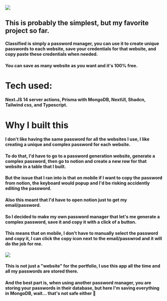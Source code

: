 ![](https://res.cloudinary.com/dqkyatgoy/image/upload/v1703796721/Frame_26_lhjz9e.png)

## This is probably the simplest, but my favorite project so far.

#### Classified is simply a password manager, you can use it to create unique passwords to each website, save your credentials for that website, and copy paste these credentials when needed.

#### You can save as many website as you want and it's 100% free.

# Tech used:

#### Next.JS 14 server actions, Prisma with MongoDB, NextUI, Shadcn, Tailwind css, and Typescript.

# Why I built this

#### I don't like having the same password for all the websites I use, I like creating a unique and complex password for each website.

#### To do that, I'd have to go to a password generation website, generate a complex password, then go to notion and create a new row for that website in a table that I built.

#### But the issue that I ran into is that on mobile if I want to copy the password from notion, the keyboard would popup and I'd be risking accidently editing the password.

#### Also this meant that I'd have to open notion just to get my email/password.

#### So I decided to make my own password manager that let's me generate a complex password, save it and copy it with a click of a button.

#### This means that on mobile, I don't have to manually select the password and copy it, I can click the copy icon next to the email/passwrod and it will do the job for me.

![](https://res.cloudinary.com/dqkyatgoy/image/upload/v1703798834/image_43_anjuec.png)

#### This is not just a "website" for the portfolio, I use this app all the time and all my passwords are stored there.

#### And the best part is, when using another password manager, you are storing your passwords in their database, but here I'm saving everything in MongoDB, wait... that's not safe either 🤡
